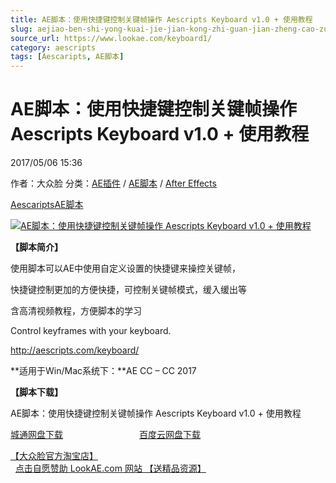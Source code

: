 ```yaml
---
title: AE脚本：使用快捷键控制关键帧操作 Aescripts Keyboard v1.0 + 使用教程
slug: aejiao-ben-shi-yong-kuai-jie-jian-kong-zhi-guan-jian-zheng-cao-zuo-aescripts-keyboard-v1-0-shi-yong-jiao-cheng
source_url: https://www.lookae.com/keyboard1/
category: aescripts
tags: [Aescaripts, AE脚本]
---
```

# AE脚本：使用快捷键控制关键帧操作 Aescripts Keyboard v1.0 + 使用教程

2017/05/06 15:36

作者：大众脸
分类：[AE插件](https://www.lookae.com/after-effects/aechajian/) / [AE脚本](https://www.lookae.com/after-effects/aescripts/) / [After Effects](https://www.lookae.com/after-effects/)

[Aescaripts](https://www.lookae.com/tag/aescaripts/)[AE脚本](https://www.lookae.com/tag/ae%e8%84%9a%e6%9c%ac/)

[![AE脚本：使用快捷键控制关键帧操作 Aescripts Keyboard v1.0 + 使用教程](https://www.lookae.com/wp-content/uploads/2017/05/KEYboard.jpg "AE脚本：使用快捷键控制关键帧操作 Aescripts Keyboard v1.0 + 使用教程-LookAE.com")](https://www.lookae.com/wp-content/uploads/2017/05/KEYboard.jpg)

**【脚本简介】**

使用脚本可以AE中使用自定义设置的快捷键来操控关键帧，

快捷键控制更加的方便快捷，可控制关键帧模式，缓入缓出等

含高清视频教程，方便脚本的学习

Control keyframes with your keyboard.

http://aescripts.com/keyboard/

**适用于Win/Mac系统下：**AE CC – CC 2017

**【脚本下载】**

AE脚本：使用快捷键控制关键帧操作 Aescripts Keyboard v1.0 + 使用教程

[城通网盘下载](https://lookae.ctfile.com/fs/680462-202008011)                               [百度云网盘下载](https://pan.baidu.com/s/1nvbms0T)

[【大众脸官方淘宝店】](https://lookae.taobao.com/)                [点击自愿赞助 LookAE.com 网站 【送精品资源】](https://www.lookae.com/sponsor/)
